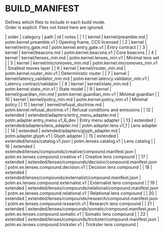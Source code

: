 # BUILD_MANIFEST

Defines which files to include in each build mode.  
Order is explicit. Files not listed here are ignored.

| order | category        | path                                                  | id                                          | notes                               |
| 1     | kernel          | kernel/preamble.md                                           | potm.kernel.preamble.v1                     | Opening frame, CC0 licensed      |
| 2     | kernel          | kernel/entry_gate.md                                         | potm.kernel.entry_gate.v1                   | Entry contract                   |
| 3     | kernel          | kernel/beacons.md                                            | potm.kernel.beacons.v1                      | Core beacons                     |
| 4     | kernel          | kernel/lenses_min.md                                         | potm.kernel.lenses_min.v1                   | Minimal lens set                 |
| 5     | kernel          | kernel/micromoves_min.md                                     | potm.kernel.micromoves_min.v1               | Smallest moves layer             |
| 6     | kernel          | kernel/router_min.md                                         | potm.kernel.router_min.v1                   | Deterministic router             |
| 7     | kernel          | kernel/latency_validator_min.md                              | potm.kernel.latency.validator_min.v1        | Latency contract/validator       |
| 8     | kernel          | kernel/state_min.md                                          | potm.kernel.state_min.v1                    | State model                      |
| 9     | kernel          | kernel/guardian_min.md                                       | potm.kernel.guardian_min.v1                 | Minimal guardian                 |
| 10    | kernel          | kernel/policy_min.md                                         | potm.kernel.policy_min.v1                   | Minimal policy                   |
| 11    | kernel          | kernel/refusal_doctrine.md                                   | potm.kernel.refusal_doctrine.v1             | Refusal conditions and emissions |
| 12    | extended        | extended/adapters/entry_menu_adapter.md                      | potm.adapter.entry_menu.v1_6_dev            | Entry menu adapter               |
| 13    | extended        | extended/adapters/lens_adapter.md                            | potm.adapter.lens.v1_1                      | Lens adapter                     |
| 14    | extended        | extended/adapters/glyph_adapter.md                           | potm.adapter.glyph.v1                       | Glyph adapter                    |
| 15    | extended        | extended/lenses/catalog.v1.json                              | potm.lenses.catalog.v1                      | Lens catalog                     |
| 16    | extended        | extended/lenses/compounds/creative/compound.manifest.json    | potm.ex.lenses.compound.creative.v1         | Creative lens compound           |
| 17    | extended        | extended/lenses/compounds/decision/compound.manifest.json    | potm.ex.lenses.compound.decision.v1         | Decision lens compound           |
| 18    | extended        | extended/lenses/compounds/externalist/compound.manifest.json | potm.ex.lenses.compound.externalist.v1      | Externalist lens compound        |
| 19    | extended        | extended/lenses/compounds/relational/compound.manifest.json  | potm.ex.lenses.compound.relational.v1       | Relational lens compound         |
| 20    | extended        | extended/lenses/compounds/research/compound.manifest.json    | potm.ex.lenses.compound.research.v1         | Research lens compound           |
| 21    | extended        | extended/lenses/compounds/somatic/compound.manifest.json     | potm.ex.lenses.compound.somatic.v1          | Somatic lens compound            |
| 22    | extended        | extended/lenses/compounds/trickster/compound.manifest.json   | potm.ex.lenses.compound.trickster.v1        | Trickster lens compound          |

